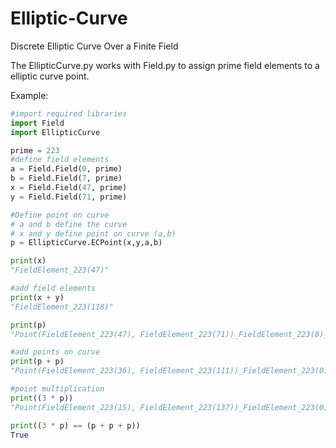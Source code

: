 # Elliptic-Curve
Discrete Elliptic Curve Over a Finite Field

The EllipticCurve.py works with Field.py to assign prime field elements to a elliptic curve point.

Example:

```python
#import required libraries
import Field
import EllipticCurve
```
```python
prime = 223
#define field elements
a = Field.Field(0, prime)
b = Field.Field(7, prime) 
x = Field.Field(47, prime)
y = Field.Field(71, prime)
```
```python
#Define point on curve
# a and b define the curve
# x and y define point on curve (a,b)
p = EllipticCurve.ECPoint(x,y,a,b)
```
```python
print(x)
"FieldElement_223(47)"
```
```python
#add field elements
print(x + y)
"FieldElement_223(118)"
```
```python
print(p)
"Point(FieldElement_223(47), FieldElement_223(71))_FieldElement_223(0)_FieldElement_223(7)"
```
```python
#add points on curve
print(p + p)
"Point(FieldElement_223(36), FieldElement_223(111))_FieldElement_223(0)_FieldElement_223(7)"
```
```python
#point multiplication
print((3 * p)) 
"Point(FieldElement_223(15), FieldElement_223(137))_FieldElement_223(0)_FieldElement_223(7)"
```
```python
print((3 * p) == (p + p + p))
True
```
